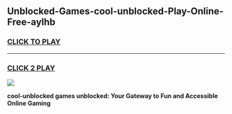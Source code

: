
## Unblocked-Games-cool-unblocked-Play-Online-Free-aylhb
<h3>
<a href="https://premium76.site?title=cool-unblocked&ref=26A">CLICK TO PLAY</a></h3>
<hr>

<h3>
<a href="https://premium76.site?title=cool-unblocked&ref=26A">CLICK 2 PLAY</a>
  
</h3>

<a href="https://premium76.site?title=cool-unblocked&ref=26A"><img src="https://clearcache.store/games.png"></a>


**cool-unblocked games unblocked: Your Gateway to Fun and Accessible Online Gaming**

